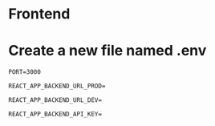 # Frontend



# Create a new file named .env
```
PORT=3000

REACT_APP_BACKEND_URL_PROD=

REACT_APP_BACKEND_URL_DEV=

REACT_APP_BACKEND_API_KEY=
```
